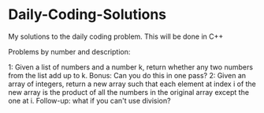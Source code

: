 # Daily-Coding-Solutions
My solutions to the daily coding problem. This will be done in C++

Problems by number and description:

1: Given a list of numbers and a number k, return whether any two numbers from the list add up to k.
    Bonus: Can you do this in one pass?
2: Given an array of integers, return a new array such that each element at index i of the new array is the product of all the numbers in the original array except the one at i.
    Follow-up: what if you can't use division?